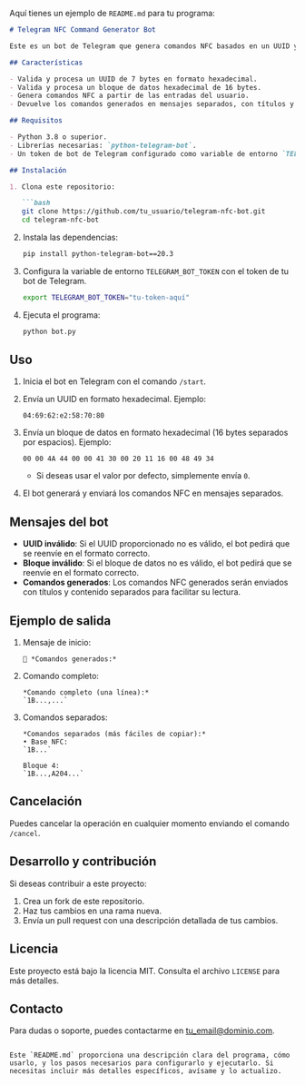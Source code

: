 Aquí tienes un ejemplo de `README.md` para tu programa:

```markdown
# Telegram NFC Command Generator Bot

Este es un bot de Telegram que genera comandos NFC basados en un UUID y un bloque de datos en formato hexadecimal proporcionados por el usuario.

## Características

- Valida y procesa un UUID de 7 bytes en formato hexadecimal.
- Valida y procesa un bloque de datos hexadecimal de 16 bytes.
- Genera comandos NFC a partir de las entradas del usuario.
- Devuelve los comandos generados en mensajes separados, con títulos y contenido bien formateados.

## Requisitos

- Python 3.8 o superior.
- Librerías necesarias: `python-telegram-bot`.
- Un token de bot de Telegram configurado como variable de entorno `TELEGRAM_BOT_TOKEN`.

## Instalación

1. Clona este repositorio:

   ```bash
   git clone https://github.com/tu_usuario/telegram-nfc-bot.git
   cd telegram-nfc-bot
   ```

2. Instala las dependencias:

   ```bash
   pip install python-telegram-bot==20.3
   ```

3. Configura la variable de entorno `TELEGRAM_BOT_TOKEN` con el token de tu bot de Telegram.

   ```bash
   export TELEGRAM_BOT_TOKEN="tu-token-aquí"
   ```

4. Ejecuta el programa:

   ```bash
   python bot.py
   ```

## Uso

1. Inicia el bot en Telegram con el comando `/start`.
2. Envía un UUID en formato hexadecimal. Ejemplo:
   ```
   04:69:62:e2:58:70:80
   ```
3. Envía un bloque de datos en formato hexadecimal (16 bytes separados por espacios). Ejemplo:
   ```
   00 00 4A 44 00 00 41 30 00 20 11 16 00 48 49 34
   ```
   - Si deseas usar el valor por defecto, simplemente envía `0`.

4. El bot generará y enviará los comandos NFC en mensajes separados.

## Mensajes del bot

- **UUID inválido**: Si el UUID proporcionado no es válido, el bot pedirá que se reenvíe en el formato correcto.
- **Bloque inválido**: Si el bloque de datos no es válido, el bot pedirá que se reenvíe en el formato correcto.
- **Comandos generados**: Los comandos NFC generados serán enviados con títulos y contenido separados para facilitar su lectura.

## Ejemplo de salida

1. Mensaje de inicio:
   ```
   📝 *Comandos generados:*
   ```

2. Comando completo:
   ```
   *Comando completo (una línea):*
   `1B...,...`
   ```

3. Comandos separados:
   ```
   *Comandos separados (más fáciles de copiar):*
   • Base NFC:
   `1B...`
   
   Bloque 4:
   `1B...,A204...`
   ```

## Cancelación

Puedes cancelar la operación en cualquier momento enviando el comando `/cancel`.

## Desarrollo y contribución

Si deseas contribuir a este proyecto:

1. Crea un fork de este repositorio.
2. Haz tus cambios en una rama nueva.
3. Envía un pull request con una descripción detallada de tus cambios.

## Licencia

Este proyecto está bajo la licencia MIT. Consulta el archivo `LICENSE` para más detalles.

## Contacto

Para dudas o soporte, puedes contactarme en [tu_email@dominio.com](mailto:tu_email@dominio.com).
``` 

Este `README.md` proporciona una descripción clara del programa, cómo usarlo, y los pasos necesarios para configurarlo y ejecutarlo. Si necesitas incluir más detalles específicos, avísame y lo actualizo.
